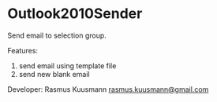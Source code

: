 Outlook2010Sender
=================

Send email to selection group.

Features:
1) send email using template file
2) send new blank email

Developer:
Rasmus Kuusmann
rasmus.kuusmann@gmail.com

